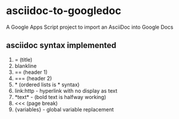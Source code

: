 # asciidoc-to-googledoc
A Google Apps Script project to import an AsciiDoc into Google Docs


## asciidoc syntax implemented

1. = (title)
2. blankline
3. == (header 1)
4. === (header 2)
5. \* (ordered lists is * syntax)
6. link:http - hyperlink with no display as text
7. \*text\* - (bold text is halfway working)
8. <<< (page break)
9. {variables} - global variable replacement
